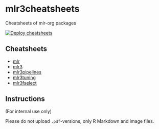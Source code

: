 # mlr3cheatsheets

Cheatsheets of mlr-org packages

<!-- badges: start -->
[![Deploy cheatsheets](https://github.com/mlr-org/mlr3cheatsheets/workflows/Deploy%20cheatsheets/badge.svg?branch=master)](https://github.com/mlr-org/mlr3cheatsheets/actions)
<!-- badges: end -->

## Cheatsheets

- [mlr](https://cheatsheets.mlr-org.com/mlr.pdf)
- [mlr3](https://cheatsheets.mlr-org.com/mlr3.pdf)
- [mlr3pipelines](https://cheatsheets.mlr-org.com/mlr3pipelines.pdf)
- [mlr3tuning](https://cheatsheets.mlr-org.com/mlr3tuning.pdf)
- [mlr3fselect](https://cheatsheets.mlr-org.com/mlr3fselect.pdf)

## Instructions

(For internal use only)

Please do not upload `.pdf`-versions, only R Markdown and image files.
